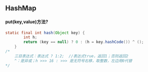 ## HashMap

#### put(key,value)方法?



```java
static final int hash(Object key) {
        int h;     
        return (key == null) ? 0 : (h = key.hashCode()) ^ ();
    } 
/*
	三目表达式：表达式 ? 1:2;  //表达式true，返回1；否则返回2
	^：是异或；h >>> 16 : >>> 是无符号右移，取整数，左边用0代替
*/
```

